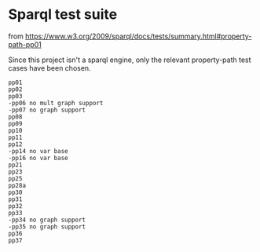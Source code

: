 # Sparql test suite

from https://www.w3.org/2009/sparql/docs/tests/summary.html#property-path-pp01

Since this project isn't a sparql engine, only the relevant property-path test cases have been chosen.

```
pp01
pp02
pp03
-pp06 no mult graph support
-pp07 no graph support
pp08
pp09
pp10
pp11
pp12
-pp14 no var base
-pp16 no var base
pp21
pp23
pp25
pp28a
pp30
pp31
pp32
pp33
-pp34 no graph support
-pp35 no graph support
pp36
pp37
```
